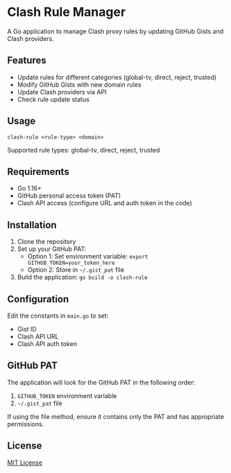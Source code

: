# Clash Rule Manager

A Go application to manage Clash proxy rules by updating GitHub Gists and Clash providers.

## Features

- Update rules for different categories (global-tv, direct, reject, trusted)
- Modify GitHub Gists with new domain rules
- Update Clash providers via API
- Check rule update status

## Usage

```
clash-rule <rule-type> <domain>
```

Supported rule types: global-tv, direct, reject, trusted

## Requirements

- Go 1.16+
- GitHub personal access token (PAT)
- Clash API access (configure URL and auth token in the code)

## Installation

1. Clone the repository
2. Set up your GitHub PAT:
   - Option 1: Set environment variable: `export GITHUB_TOKEN=your_token_here`
   - Option 2: Store in `~/.gist_pat` file
3. Build the application: `go build -o clash-rule`

## Configuration

Edit the constants in `main.go` to set:

- Gist ID
- Clash API URL
- Clash API auth token

## GitHub PAT

The application will look for the GitHub PAT in the following order:
1. `GITHUB_TOKEN` environment variable
2. `~/.gist_pat` file

If using the file method, ensure it contains only the PAT and has appropriate permissions.

## License

[MIT License](LICENSE)

